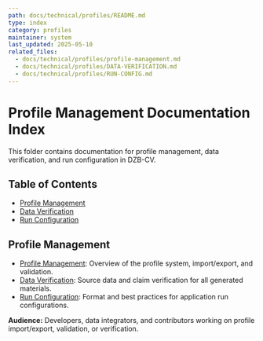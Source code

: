 ```yaml
---
path: docs/technical/profiles/README.md
type: index
category: profiles
maintainer: system
last_updated: 2025-05-10
related_files:
  - docs/technical/profiles/profile-management.md
  - docs/technical/profiles/DATA-VERIFICATION.md
  - docs/technical/profiles/RUN-CONFIG.md
---
```


# Profile Management Documentation Index

This folder contains documentation for profile management, data verification, and run configuration in DZB-CV.

## Table of Contents
- [Profile Management](profile-management.md)
- [Data Verification](DATA-VERIFICATION.md)
- [Run Configuration](RUN-CONFIG.md)

## Profile Management
- [Profile Management](profile-management.md): Overview of the profile system, import/export, and validation.
- [Data Verification](DATA-VERIFICATION.md): Source data and claim verification for all generated materials.
- [Run Configuration](RUN-CONFIG.md): Format and best practices for application run configurations.

**Audience:** Developers, data integrators, and contributors working on profile import/export, validation, or verification. 